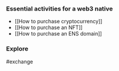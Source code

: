 ### Essential activities for a web3 native
- [[How to purchase cryptocurrency]]
- [[How to purchase an NFT]]
- [[How to purchase an ENS domain]]

### Explore
#exchange 